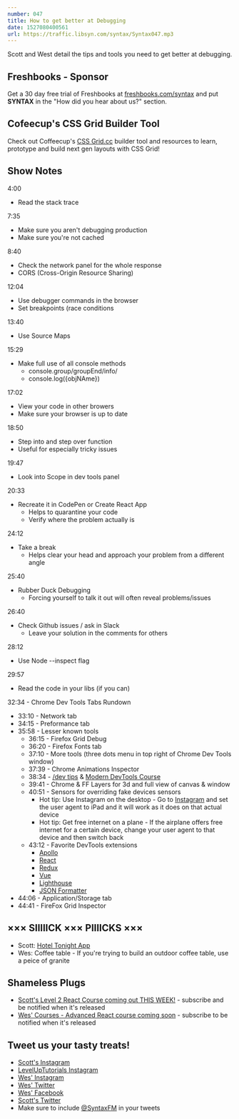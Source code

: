 ```yaml
---
number: 047
title: How to get better at Debugging
date: 1527080400561
url: https://traffic.libsyn.com/syntax/Syntax047.mp3
---
```


Scott and West detail the tips and tools you need to get better at debugging.

## Freshbooks - Sponsor

Get a 30 day free trial of Freshbooks at [freshbooks.com/syntax](https://freshbooks.com/syntax) and put **SYNTAX** in the "How did you hear about us?" section.

## Cofeecup's CSS Grid Builder Tool

Check out Coffeecup's [CSS Grid.cc](https://cssgrid.cc/) builder tool and resources to learn, prototype and build next gen layouts with CSS Grid!

## Show Notes

4:00
* Read the stack trace

7:35

* Make sure you aren't debugging production
* Make sure you're not cached

8:40

* Check the network panel for the whole response
* CORS (Cross-Origin Resource Sharing)

12:04

* Use debugger commands in the browser
* Set breakpoints (race conditions

13:40

* Use Source Maps

15:29

* Make full use of all console methods
  * console.group/groupEnd/info/
  * console.log({objNAme})

17:02

* View your code in other browers
* Make sure your browser is up to date

18:50

* Step into and step over function
* Useful for especially tricky issues

19:47

* Look into Scope in dev tools panel

20:33

* Recreate it in CodePen or Create React App
  * Helps to quarantine your code
  * Verify where the problem actually is

24:12

* Take a break
  * Helps clear your head and approach your problem from a different angle

25:40

* Rubber Duck Debugging
  * Forcing yourself to talk it out will often reveal problems/issues

26:40

* Check Github issues / ask in Slack
  * Leave your solution in the comments for others

28:12

* Use Node --inspect flag

29:57

* Read the code in your libs (if you can)

32:34 - Chrome Dev Tools Tabs Rundown

* 33:10 - Network tab
* 34:15 - Preformance tab
* 35:58 - Lesser known tools
  * 36:15 - Firefox Grid Debug
  * 36:20 - Firefox Fonts tab
  * 37:10 - More tools (three dots menu in top right of Chrome Dev Tools window)
  * 37:39 - Chrome Animations Inspector
  * 38:34 - [/dev tips](https://umaar.com/dev-tips/) & [Modern DevTools Course](https://moderndevtools.com/)
  * 39:41 - Chrome & FF Layers for 3d and full view of canvas & window
  * 40:51 - Sensors for overriding fake devices sensors
    * Hot tip: Use Instagram on the desktop - Go to [Instagram](https://instagram.com) and set the user agent to iPad and it will work as it does on that actual device
    * Hot tip: Get free internet on a plane - If the airplane offers free internet for a certain device, change your user agent to that device and then switch back
  * 43:12 - Favorite DevTools extensions
    * [Apollo](https://chrome.google.com/webstore/detail/apollo-client-developer-t/jdkknkkbebbapilgoeccciglkfbmbnfm?hl=en)
    * [React](https://chrome.google.com/webstore/detail/react-developer-tools/fmkadmapgofadopljbjfkapdkoienihi?hl=en)
    * [Redux](https://chrome.google.com/webstore/detail/redux-devtools/lmhkpmbekcpmknklioeibfkpmmfibljd?hl=en)
    * [Vue](https://chrome.google.com/webstore/detail/vuejs-devtools/nhdogjmejiglipccpnnnanhbledajbpd?hl=en)
    * [Lighthouse](https://chrome.google.com/webstore/detail/lighthouse/blipmdconlkpinefehnmjammfjpmpbjk?hl=en)
    * [JSON Formatter](https://chrome.google.com/webstore/detail/json-formatter/bcjindcccaagfpapjjmafapmmgkkhgoa?hl=en)
* 44:06 - Application/Storage tab
* 44:41 - FireFox Grid Inspector

## ××× SIIIIICK ××× PIIIICKS ×××

* Scott: [Hotel Tonight App](https://www.hoteltonight.com/)
* Wes: Coffee table - If you're trying to build an outdoor coffee table, use a peice of granite

## Shameless Plugs

* [Scott's Level 2 React Course coming out THIS WEEK!](https://LevelUpTutorials.com/store) - subscribe and be notified when it's released
* [Wes' Courses - Advanced React course coming soon](https://wesbos.com/courses/) - subscribe to be notified when it's released

## Tweet us your tasty treats!

* [Scott's Instagram](https://www.instagram.com/stolinski/)
* [LevelUpTutorials Instagram](https://www.instagram.com/LevelUpTutorials/)
* [Wes' Instagram](https://www.instagram.com/wesbos/)
* [Wes' Twitter](https://twitter.com/wesbos)
* [Wes' Facebook](https://www.facebook.com/wesbos.developer)
* [Scott's Twitter](https://twitter.com/stolinski)
* Make sure to include [@SyntaxFM](https://twitter.com/SyntaxFM) in your tweets

